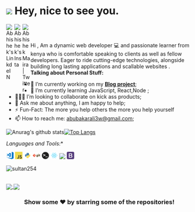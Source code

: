 <h1><img src="https://emojis.slackmojis.com/emojis/images/1531849430/4246/blob-sunglasses.gif?1531849430" width="30"/> Hey, nice to see you.</h1>

<a href="https://www.linkedin.com/in/abubakarali254/">
  <img align="left" alt="Abhishek's LinkdeIN" width="22px" src="https://cdn.jsdelivr.net/npm/simple-icons@v3/icons/linkedin.svg" />
</a>
<a href="https://www.instagram.com/sultan_geek/">
  <img align="left" alt="Abhishek's Insta" width="22px" src="https://cdn.jsdelivr.net/npm/simple-icons@v3/icons/instagram.svg" />
</a>
<a href="https://twitter.com/RealAbu3">
  <img align="left" alt="Abhishek Maira | Twitter" width="22px" src="https://cdn.jsdelivr.net/npm/simple-icons@v3/icons/twitter.svg" />
</a>

<br />
<br />

Hi , Am a dynamic web developer 💻  and passionate learner from kenya who is comfortable speaking to clients as well as fellow developers. Eager to ride cutting-edge technologies, alongside building long lasting applications and scallable websites . <br>
**Talking about Personal Stuff:**

- 🔭 I’m currently working on my [**Blog project**](https://github.com/sultan254/blogger);
- 🌱 I’m currently learning JavaScript, React,Node ;
- 👨🏻‍💻 I’m looking to collaborate on kick ass products;
- 💬 Ask me about anything, I am happy to help;
- ⚡️ Fun-Fact: The more you help others the more you help yourself
- 📫 How to reach me: [abubakarali3w@gmail.com](mailto:abubakarali3w@gmail.com);


![Anurag's github stats](https://github-readme-stats.vercel.app/api?username=sultan254&show_icons=true&theme=radical&count_private=true&line_height=27)[![Top Langs](https://github-readme-stats.vercel.app/api/top-langs/?username=sultan254&theme=radical)](https://github.com/sultan254/github-readme-stats)

*Languages and Tools:**

<code><img height="20" src="https://raw.githubusercontent.com/github/explore/80688e429a7d4ef2fca1e82350fe8e3517d3494d/topics/visual-studio-code/visual-studio-code.png"></code>
<code><img height="20" src="https://raw.githubusercontent.com/github/explore/80688e429a7d4ef2fca1e82350fe8e3517d3494d/topics/javascript/javascript.png"></code>
<code><img height="20" src="https://raw.githubusercontent.com/github/explore/80688e429a7d4ef2fca1e82350fe8e3517d3494d/topics/python/python.png"></code>
<code><img height="20" src="https://raw.githubusercontent.com/github/explore/80688e429a7d4ef2fca1e82350fe8e3517d3494d/topics/git/git.png"></code>
<code><img height="20" src="https://raw.githubusercontent.com/github/explore/80688e429a7d4ef2fca1e82350fe8e3517d3494d/topics/terminal/terminal.png"></code>
<code><img height="20" src="https://raw.githubusercontent.com/github/explore/80688e429a7d4ef2fca1e82350fe8e3517d3494d/topics/react/react.png"></code>
<code><img height="20" src="https://raw.githubusercontent.com/github/explore/80688e429a7d4ef2fca1e82350fe8e3517d3494d/topics/node/node.png"></code>
<code><img height="20" src="https://raw.githubusercontent.com/github/explore/80688e429a7d4ef2fca1e82350fe8e3517d3494d/topics/bootstrap/bootstrap.png"></code>




<p align="left"> <img src="https://github-readme-stats.vercel.app/api?username=sultan254&show_icons=true&theme=tokyonight" alt="sultan254" /> </p>
<br/>
<a href="https://github.com/sultan254/blogger">
  <img align="center" src="https://github-readme-stats.vercel.app/api/pin/?username=sultan254&repo=blogger&theme=dracula" />
</a>
<a href="https://github.com/sultan254/github-profiler">
 <img align="center" src="https://github-readme-stats.vercel.app/api/pin/?username=sultan254&repo=github-profiler&theme=dracula" />
</a>
<div align="center">

<div align="center">

### Show some ❤️ by starring some of the repositories!

</div>
